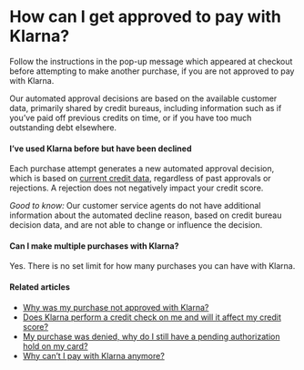 # How can I get approved to pay with Klarna?

Follow the instructions in the pop\-up message which appeared at checkout before attempting to make another purchase, if you are not approved to pay with Klarna.

Our automated approval decisions are based on the available customer data, primarily shared by credit bureaus, including information such as if you’ve paid off previous credits on time, or if you have too much outstanding debt elsewhere.

#### I’ve used Klarna before but have been declined

Each purchase attempt generates a new automated approval decision, which is based on [current credit data](https://www.klarna.com/us/customer-service/why-was-my-purchase-not-approved-with-klarna/), regardless of past approvals or rejections. A rejection does not negatively impact your credit score.

*Good to know:* Our customer service agents do not have additional information about the automated decline reason, based on credit bureau decision data, and are not able to change or influence the decision.

#### Can I make multiple purchases with Klarna?

Yes. There is no set limit for how many purchases you can have with Klarna.

#### Related articles

* [Why was my purchase not approved with Klarna?](https://www.klarna.com/us/customer-service/why-was-my-purchase-not-approved-with-klarna/)
* [Does Klarna perform a credit check on me and will it affect my credit score?](https://www.klarna.com/us/customer-service/does-klarna-affect-my-credit-score/)
* [My purchase was denied, why do I still have a pending authorization hold on my card?](https://www.klarna.com/us/customer-service/my-purchase-was-denied-why-do-i-still-have-a-pending-authorization-hold-on-my-card/)
* [Why can’t I pay with Klarna anymore?](https://www.klarna.com/us/customer-service/why-cant-i-pay-with-klarna-anymore/)
